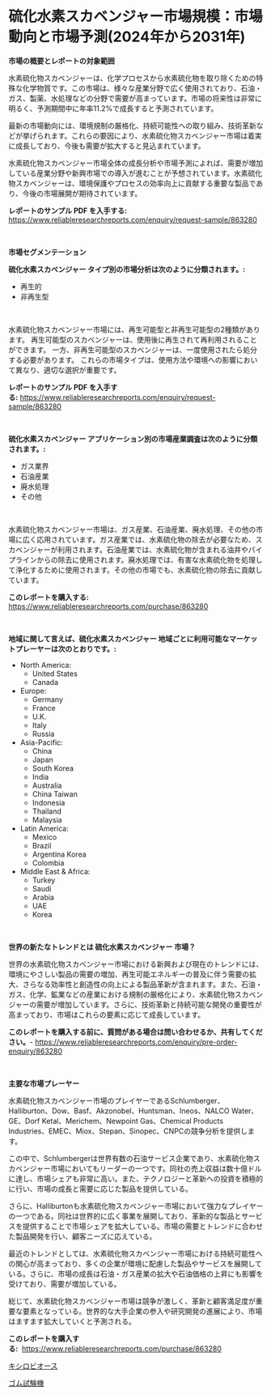 <p><h1>硫化水素スカベンジャー市場規模：市場動向と市場予測(2024年から2031年)</h1></p><p><strong>市場の概要とレポートの対象範囲</strong></p>
<p><p>水素硫化物スカベンジャーは、化学プロセスから水素硫化物を取り除くための特殊な化学物質です。この市場は、様々な産業分野で広く使用されており、石油・ガス、製薬、水処理などの分野で需要が高まっています。市場の将来性は非常に明るく、予測期間中に年率11.2%で成長すると予測されています。</p><p>最新の市場動向には、環境規制の厳格化、持続可能性への取り組み、技術革新などが挙げられます。これらの要因により、水素硫化物スカベンジャー市場は着実に成長しており、今後も需要が拡大すると見込まれています。</p><p>水素硫化物スカベンジャー市場全体の成長分析や市場予測によれば、需要が増加している産業分野や新興市場での導入が進むことが予想されています。水素硫化物スカベンジャーは、環境保護やプロセスの効率向上に貢献する重要な製品であり、今後の市場展開が期待されています。</p></p>
<p><strong>レポートのサンプル PDF を入手する:</strong> <a href="https://www.reliableresearchreports.com/enquiry/request-sample/863280">https://www.reliableresearchreports.com/enquiry/request-sample/863280</a></p>
<p>&nbsp;</p>
<p><strong>市場セグメンテーション</strong></p>
<p><strong>硫化水素スカベンジャー タイプ別の市場分析は次のように分類されます。:</strong></p>
<p><ul><li>再生的</li><li>非再生型</li></ul></p>
<p>&nbsp;</p>
<p><p>水素硫化物スカベンジャー市場には、再生可能型と非再生可能型の2種類があります。 再生可能型のスカベンジャーは、使用後に再生されて再利用されることができます。 一方、非再生可能型のスカベンジャーは、一度使用されたら処分する必要があります。 これらの市場タイプは、使用方法や環境への影響において異なり、適切な選択が重要です。</p></p>
<p><strong>レポートのサンプル PDF を入手する:</strong>&nbsp;<a href="https://www.reliableresearchreports.com/enquiry/request-sample/863280">https://www.reliableresearchreports.com/enquiry/request-sample/863280</a></p>
<p>&nbsp;</p>
<p><strong> 硫化水素スカベンジャー アプリケーション別の市場産業調査は次のように分類されます。:</strong></p>
<p><ul><li>ガス業界</li><li>石油産業</li><li>廃水処理</li><li>その他</li></ul></p>
<p>&nbsp;</p>
<p><p>水素硫化物スカベンジャー市場は、ガス産業、石油産業、廃水処理、その他の市場に広く応用されています。ガス産業では、水素硫化物の除去が必要なため、スカベンジャーが利用されます。石油産業では、水素硫化物が含まれる油井やパイプラインからの除去に使用されます。廃水処理では、有害な水素硫化物を処理して浄化するために使用されます。その他の市場でも、水素硫化物の除去に貢献しています。</p></p>
<p><strong>このレポートを購入する:</strong>&nbsp; <a href="https://www.reliableresearchreports.com/purchase/863280">https://www.reliableresearchreports.com/purchase/863280</a></p>
<p>&nbsp;</p>
<p><strong>地域に関して言えば、硫化水素スカベンジャー 地域ごとに利用可能なマーケットプレーヤーは次のとおりです。:</strong></p>
<p><ul>
    <li>
        North America:
        <ul>
            <li>United States</li>
            <li>Canada</li>
        </ul>
    </li>
    <li>
        Europe:
        <ul>
            <li>Germany</li>
            <li>France</li>
            <li>U.K.</li>
            <li>Italy</li>
            <li>Russia</li>
        </ul>
    </li>
    <li>
        Asia-Pacific:
        <ul>
            <li>China</li>
            <li>Japan</li>
            <li>South Korea</li>
            <li>India</li>
            <li>Australia</li>
            <li>China Taiwan</li>
            <li>Indonesia</li>
            <li>Thailand</li>
            <li>Malaysia</li>
        </ul>
    </li>
    <li>
        Latin America:
        <ul>
            <li>Mexico</li>
            <li>Brazil</li>
            <li>Argentina Korea</li>
            <li>Colombia</li>
        </ul>
    </li>
    <li>
        Middle East & Africa:
        <ul>
            <li>Turkey</li>
            <li>Saudi</li>
            <li>Arabia</li>
            <li>UAE</li>
            <li>Korea</li>
        </ul>
    </li>
    </ul></p>
<p>&nbsp;</p>
<p><strong>世界の新たなトレンドとは 硫化水素スカベンジャー 市場？</strong></p>
<p><p>世界の水素硫化物スカベンジャー市場における新興および現在のトレンドには、環境にやさしい製品の需要の増加、再生可能エネルギーの普及に伴う需要の拡大、さらなる効率性と創造性の向上による製品革新が含まれます。また、石油・ガス、化学、鉱業などの産業における規制の厳格化により、水素硫化物スカベンジャーの需要が増加しています。さらに、技術革新と持続可能な開発の重要性が高まっており、市場はこれらの要素に応じて成長しています。</p></p>
<p><strong>このレポートを購入する前に、質問がある場合は問い合わせるか、共有してください。</strong>- <a href="https://www.reliableresearchreports.com/enquiry/pre-order-enquiry/863280">https://www.reliableresearchreports.com/enquiry/pre-order-enquiry/863280</a></p>
<p>&nbsp;</p>
<p><strong>主要な市場プレーヤー</strong></p>
<p><p>水素硫化物スカベンジャー市場のプレイヤーであるSchlumberger、Halliburton、Dow、Basf、Akzonobel、Huntsman、Ineos、NALCO Water、GE、Dorf Ketal、Merichem、Newpoint Gas、Chemical Products Industries、EMEC、Miox、Stepan、Sinopec、CNPCの競争分析を提供します。</p><p>この中で、Schlumbergerは世界有数の石油サービス企業であり、水素硫化物スカベンジャー市場においてもリーダーの一つです。同社の売上収益は数十億ドルに達し、市場シェアも非常に高い。また、テクノロジーと革新への投資を積極的に行い、市場の成長と需要に応じた製品を提供している。</p><p>さらに、Halliburtonも水素硫化物スカベンジャー市場において強力なプレイヤーの一つである。同社は世界的に広く事業を展開しており、革新的な製品とサービスを提供することで市場シェアを拡大している。市場の需要とトレンドに合わせた製品開発を行い、顧客ニーズに応えている。</p><p>最近のトレンドとしては、水素硫化物スカベンジャー市場における持続可能性への関心が高まっており、多くの企業が環境に配慮した製品やサービスを展開している。さらに、市場の成長は石油・ガス産業の拡大や石油価格の上昇にも影響を受けており、需要が増加している。</p><p>総じて、水素硫化物スカベンジャー市場は競争が激しく、革新と顧客満足度が重要な要素となっている。世界的な大手企業の参入や研究開発の進展により、市場はますます拡大していくと予測される。</p></p>
<p><strong>このレポートを購入する:</strong>&nbsp;&nbsp;<a href="https://www.reliableresearchreports.com/purchase/863280">https://www.reliableresearchreports.com/purchase/863280</a></p>
<p><p><a href="https://github.com/Sophiaard2003/Market-Research-Report-List-1/blob/main/375636817356.md">キシロビオース</a></p><p><a href="https://medium.com/@diegomoen2016/%E3%83%A9%E3%83%90%E3%83%BC%E3%83%86%E3%82%B9%E3%83%88%E6%A9%9F%E5%99%A8%E5%B8%82%E5%A0%B4-2031%E5%B9%B4%E3%81%BE%E3%81%A7%E3%81%AE%E6%88%90%E5%8A%9F%E3%81%97%E3%81%9F%E3%83%93%E3%82%B8%E3%83%8D%E3%82%B9%E6%88%A6%E7%95%A5%E3%81%AE%E9%8D%B5-e8949074c598">ゴム試験機</a></p></p>